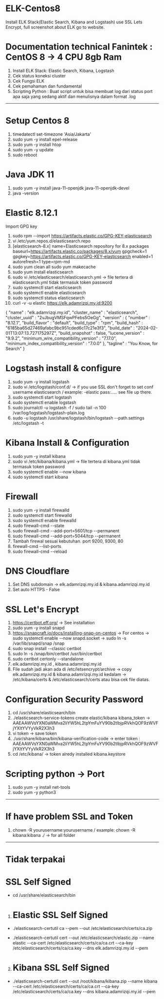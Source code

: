 # ELK-Centos8
Install ELK Stack(Elastic Search, Kibana and Logstash) use SSL Lets Encrypt, full screenshot about ELK go to website.

# Documentation technical Fanintek : CentOS 8 -> 4 CPU 8gb Ram
1. Install ELK Stack: Elastic Search, Kibana, Logstash
2. Cek status koneksi cluster
3. Cek Fungsi ELK
4. Cek pemahaman dan fundamental
5. Scripting Python : Buat script untuk bisa membuat log dari status port apa saja yang sedang aktif dan menulisnya dalam format .log
------------------------------------------------------------------------------------------------------------------------------------------------------------------------

# Setup Centos 8
1. timedatectl set-timezone 'Asia/Jakarta'
2. sudo yum -y install epel-release
3. sudo yum -y install htop
4. sudo yum -y update
5. sudo reboot

# Java JDK 11
1. sudo yum -y install java-11-openjdk java-11-openjdk-devel
2. java -version

# Elastic 8.12.1
Import GPG key
1. sudo rpm --import https://artifacts.elastic.co/GPG-KEY-elasticsearch
2. vi /etc/yum.repos.d/elasticsearch.repo
3. [elasticsearch-8.x]
name=Elasticsearch repository for 8.x packages
baseurl=https://artifacts.elastic.co/packages/8.x/yum
gpgcheck=1
gpgkey=https://artifacts.elastic.co/GPG-KEY-elasticsearch
enabled=1
autorefresh=1
type=rpm-md
4. sudo yum clean all
   sudo yum makecache
5. sudo yum install elasticsearch
6. sudo vi /etc/elasticsearch/elasticsearch.yml -> file tertera di elasticsearch.yml tidak termasuk token password
7. sudo systemctl start elasticsearch
8. sudo systemctl enable elasticsearch
9. sudo systemctl status elasticsearch
10. curl -v -u elastic https://elk.adamrizqi.my.id:9200

{
  "name" : "elk.adamrizqi.my.id",
  "cluster_name" : "elasticsearch",
  "cluster_uuid" : "2vJbugVMSFqwPFebs5OeGg",
  "version" : {
    "number" : "8.12.1",
    "build_flavor" : "default",
    "build_type" : "rpm",
    "build_hash" : "6185ba65d27469afabc9bc951cded6c17c21e3f3",
    "build_date" : "2024-02-01T13:07:13.727175297Z",
    "build_snapshot" : false,
    "lucene_version" : "9.9.2",
    "minimum_wire_compatibility_version" : "7.17.0",
    "minimum_index_compatibility_version" : "7.0.0"
  },
  "tagline" : "You Know, for Search"
}

# Logstash install & configure
1. sudo yum -y install logstash
2. sudo vi /etc/logstash/conf.d/ -> if you use SSL don't forget to set conf username elasticsearch / example: -elastic pass:..... see file up there.
3. sudo systemctl start logstash
4. sudo systemctl enable logstash
5. sudo journalctl -u logstash -f / sudo tail -n 100 /var/log/logstash/logstash-plain.log
6. sudo -u logstash /usr/share/logstash/bin/logstash --path.settings /etc/logstash -t


# Kibana Install & Configuration
1. sudo yum -y install kibana
2. sudo vi /etc/kibana/kibana.yml -> file tertera di kibana.yml tidak termasuk token password
3. sudo systemctl enable --now kibana
4. sudo systemctl start kibana

# Firewall
1. sudo yum -y install firewalld
2. sudo systemctl start firewalld
3. sudo systemctl enable firewalld
4. sudo firewall-cmd --state 
5. sudo firewall-cmd --add-port=5601/tcp --permanent
6. sudo firewall-cmd --add-port=5044/tcp --permanent
7. Tambah firewal sesuai kebutuhan. port 9200, 9300, 80
8. firewall-cmd --list-ports
9. sudo firewall-cmd --reload

# DNS Cloudflare
1. Set DNS subdomain -> elk.adamrizqi.my.id & kibana.adamrizqi.my.id 
2. Set auto HTTPS - False 

# SSL Let's Encrypt
1. https://certbot.eff.org/ -> See installation
2. sudo yum -y install snapd
3. https://snapcraft.io/docs/installing-snap-on-centos -> For centos -> sudo systemctl enable --now snapd.socket -> sudo ln -s /var/lib/snapd/snap /snap
4. sudo snap install --classic certbot
5. sudo ln -s /snap/bin/certbot /usr/bin/certbot
6. sudo certbot certonly --standalone
7. elk.adamrizqi.my.id , kibana.adamrizqi.my.id
8. File sudah jadi akan ada di /etc/letsencrypt/archive -> copy elk.adamrizqi.my.id & kibana.adamrizqi.my.id kedalam -> /etc/kibana/certs & /etc/elasticsearch/certs
   atau bisa cek file diatas.

# Configuration Security Password
1. cd /usr/share/elasticsearch/bin
2. ./elasticsearch-service-tokens create elastic/kibana kibana_token -> AAEAAWVsYXN0aWMva2liYW5hL2tpYmFuYV90b2tlbjpRVkhQOF9zWVFjYXItYVYyVkR2X3h3
3. vi token -> save token
4. ./usr/share/kibana/bin/kibana-verification-code -> enter token : AAEAAWVsYXN0aWMva2liYW5hL2tpYmFuYV90b2tlbjpRVkhQOF9zWVFjYXItYVYyVkR2X3h3
5. cd /etc/kibana/ -> token alredy installed kibana.keystore

# Scripting python -> Port
1. sudo yum -y install net-tools
2. sudo yum -y python3


----------
# If have problem SSL and Token
1. chown -R yourusername:yourusername / example: chown -R kibana:kibana ./ -> for all folder

----------
# Tidak terpakai
# SSL Self Signed
- cd /usr/share/elasticsearch/bin
1. # Elastic SSL Self Signed

- ./elasticsearch-certutil ca --pem --out /etc/elasticsearch/certs/ca.zip

- ./elasticsearch-certutil cert --out /etc/elasticsearch/elastic.zip --name elastic --ca-cert /etc/elasticsearch/certs/ca/ca.crt --ca-key /etc/elasticsearch/certs/ca/ca.key --dns elk.adamrizqi.my.id --pem

2. # Kibana SSL Self Signed

- ./elasticsearch-certutil cert --out /root/kibana/kibana.zip --name kibana --ca-cert /etc/elasticsearch/certs/ca/ca.crt --ca-key /etc/elasticsearch/certs/ca/ca.key --dns kibana.adamrizqi.my.id --pem

